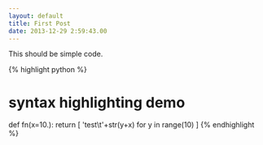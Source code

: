 ```yaml
---
layout: default
title: First Post
date: 2013-12-29 2:59:43.00
---
```

This should be simple code.

{% highlight python %}
# syntax highlighting demo
def fn(x=10.):
    return [ 'test\t'+str(y+x) for y in range(10) ]
{% endhighlight %}
